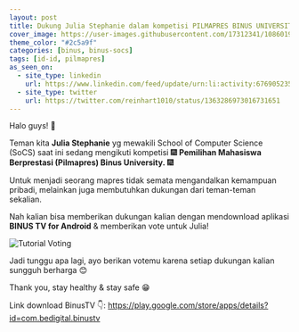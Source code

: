 ```yaml
---
layout: post
title: Dukung Julia Stephanie dalam kompetisi PILMAPRES BINUS UNIVERSITY!
cover_image: https://user-images.githubusercontent.com/17312341/108601956-03dbe080-73d2-11eb-91a1-c64b2c965b29.png
theme_color: "#2c5a9f"
categories: [binus, binus-socs]
tags: [id-id, pilmapres]
as_seen_on:
  - site_type: linkedin
    url: https://www.linkedin.com/feed/update/urn:li:activity:6769052352617033728/
  - site_type: twitter
    url: https://twitter.com/reinhart1010/status/1363286973016731651
---
```

Halo guys! 👋

Teman kita **Julia Stephanie** yg mewakili School of Computer Science (SoCS) saat ini sedang mengikuti kompetisi 🎆 **Pemilihan Mahasiswa Berprestasi (Pilmapres) Binus University.** 🎆

Untuk menjadi seorang mapres tidak semata mengandalkan kemampuan pribadi, melainkan juga membutuhkan dukungan dari teman-teman sekalian. 

Nah kalian bisa memberikan dukungan kalian dengan mendownload aplikasi **BINUS TV for Android** & memberikan vote untuk Julia!

![Tutorial Voting](https://user-images.githubusercontent.com/17312341/108602314-ef004c80-73d3-11eb-8a75-4d6c35f1fec1.png)

Jadi tunggu apa lagi, ayo berikan votemu karena setiap dukungan kalian sungguh berharga 😊

Thank you, stay healthy & stay safe 😁

Link download BinusTV 👇:
<https://play.google.com/store/apps/details?id=com.bedigital.binustv>